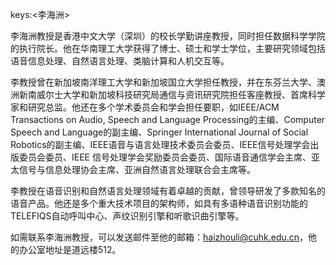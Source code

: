 keys:<李海洲>


李海洲教授是香港中文大学（深圳）的校长学勤讲座教授，同时担任数据科学学院的执行院长。他在华南理工大学获得了博士、硕士和学士学位，主要研究领域包括语音信息处理、自然语言处理、类脑计算和人机交互等。

李教授曾在新加坡南洋理工大学和新加坡国立大学担任教授，并在东芬兰大学、澳洲新南威尔士大学和新加坡科技研究局通信与资讯研究院担任客座教授、首席科学家和研究总监。他还在多个学术委员会和学会担任要职，如IEEE/ACM Transactions on Audio, Speech and Language Processing的主编、Computer Speech and Language的副主编、Springer International Journal of Social Robotics的副主编、IEEE语音与语言处理技术委员会委员、IEEE信号处理学会出版委员会委员、IEEE 信号处理学会奖励委员会委员、国际语音通信学会主席、亚太信号与信息处理协会主席、亚洲自然语言处理联合会主席等。

李教授在语音识别和自然语言处理领域有着卓越的贡献，曾领导研发了多款知名的语音产品。他还是多个重大技术项目的架构师，如具有多语种语音识别功能的TELEFIQS自动呼叫中心、声纹识别引擎和听歌识曲引擎等。

如需联系李海洲教授，可以发送邮件至他的邮箱：haizhouli@cuhk.edu.cn，他的办公室地址是道远楼512。